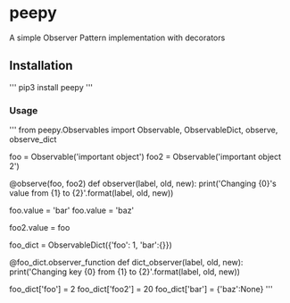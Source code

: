 # peepy
A simple Observer Pattern implementation with decorators

## Installation

'''
pip3 install peepy
'''

### Usage

'''
from peepy.Observables import Observable, ObservableDict, observe, observe_dict

foo = Observable('important object')
foo2 = Observable('important object 2')

@observe(foo, foo2)
def observer(label, old, new):
    print('Changing {0}\'s value from {1} to {2}'.format(label, old, new))

foo.value = 'bar'
foo.value = 'baz'

foo2.value = foo

foo_dict = ObservableDict({'foo': 1, 'bar':{}})

@foo_dict.observer_function
def dict_observer(label, old, new):
    print('Changing key {0} from {1} to {2}'.format(label, old, new))
    
foo_dict['foo'] = 2
foo_dict['foo2'] = 20
foo_dict['bar'] = {'baz':None}
'''
